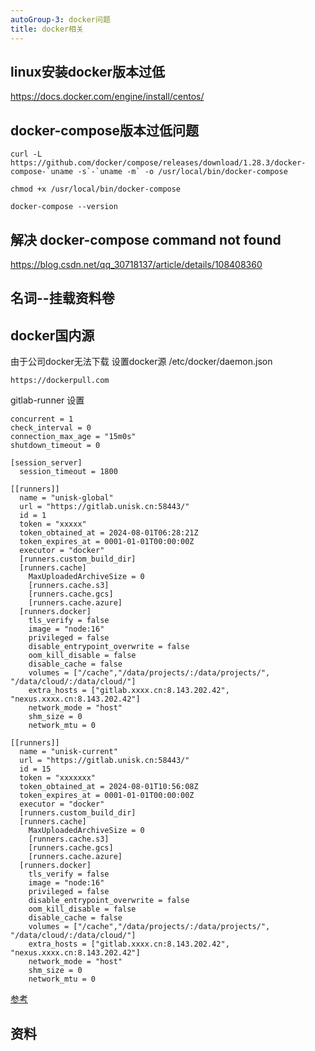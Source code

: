 ```yaml
---
autoGroup-3: docker问题
title: docker相关
---
```

## linux安装docker版本过低
https://docs.docker.com/engine/install/centos/

## docker-compose版本过低问题
```
curl -L https://github.com/docker/compose/releases/download/1.28.3/docker-compose-`uname -s`-`uname -m` -o /usr/local/bin/docker-compose

chmod +x /usr/local/bin/docker-compose

docker-compose --version
```

## 解决 docker-compose command not found
https://blog.csdn.net/qq_30718137/article/details/108408360

## 名词--挂载资料卷

## docker国内源
由于公司docker无法下载 设置docker源
/etc/docker/daemon.json
```shell
https://dockerpull.com
```
gitlab-runner 设置
```shell
concurrent = 1
check_interval = 0
connection_max_age = "15m0s"
shutdown_timeout = 0

[session_server]
  session_timeout = 1800

[[runners]]
  name = "unisk-global"
  url = "https://gitlab.unisk.cn:58443/"
  id = 1
  token = "xxxxx"
  token_obtained_at = 2024-08-01T06:28:21Z
  token_expires_at = 0001-01-01T00:00:00Z
  executor = "docker"
  [runners.custom_build_dir]
  [runners.cache]
    MaxUploadedArchiveSize = 0
    [runners.cache.s3]
    [runners.cache.gcs]
    [runners.cache.azure]
  [runners.docker]
    tls_verify = false
    image = "node:16"
    privileged = false
    disable_entrypoint_overwrite = false
    oom_kill_disable = false
    disable_cache = false
    volumes = ["/cache","/data/projects/:/data/projects/", "/data/cloud/:/data/cloud/"]
    extra_hosts = ["gitlab.xxxx.cn:8.143.202.42", "nexus.xxxx.cn:8.143.202.42"]
    network_mode = "host"
    shm_size = 0
    network_mtu = 0

[[runners]]
  name = "unisk-current"
  url = "https://gitlab.unisk.cn:58443/"
  id = 15
  token = "xxxxxxx"
  token_obtained_at = 2024-08-01T10:56:08Z
  token_expires_at = 0001-01-01T00:00:00Z
  executor = "docker"
  [runners.custom_build_dir]
  [runners.cache]
    MaxUploadedArchiveSize = 0
    [runners.cache.s3]
    [runners.cache.gcs]
    [runners.cache.azure]
  [runners.docker]
    tls_verify = false
    image = "node:16"
    privileged = false
    disable_entrypoint_overwrite = false
    oom_kill_disable = false
    disable_cache = false
    volumes = ["/cache","/data/projects/:/data/projects/", "/data/cloud/:/data/cloud/"]
    extra_hosts = ["gitlab.xxxx.cn:8.143.202.42", "nexus.xxxx.cn:8.143.202.42"]
    network_mode = "host"
    shm_size = 0
    network_mtu = 0
```
[参考](/tools/Git/gitlab-cicd-01.html#gitlab-runner容器内创建镜像)

## 资料